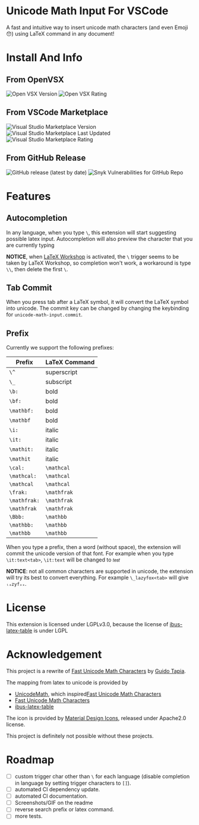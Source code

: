 # Unicode Math Input For VSCode

A fast and intuitive way to insert unicode math characters (and even Emoji 😯) using LaTeX command in any document!

# Install And Info

## From OpenVSX

![Open VSX Version](https://img.shields.io/open-vsx/v/czhang03/unicode-math-input)
![Open VSX Rating](https://img.shields.io/open-vsx/rating/czhang03/unicode-math-input)

## From VSCode Marketplace

![Visual Studio Marketplace Version](https://img.shields.io/visual-studio-marketplace/v/czhang03.unicode-math-input)
![Visual Studio Marketplace Last Updated](https://img.shields.io/visual-studio-marketplace/last-updated/czhang03.unicode-math-input)
![Visual Studio Marketplace Rating](https://img.shields.io/visual-studio-marketplace/r/czhang03.unicode-math-input)

## From GitHub Release

![GitHub release (latest by date)](https://img.shields.io/github/v/release/czhang03/unicode-math-vscode)
![Snyk Vulnerabilities for GitHub Repo](https://img.shields.io/snyk/vulnerabilities/github/czhang03/unicode-math-vscode)


# Features

## Autocompletion

In any language, when you type `\`, this extension will start suggesting possible latex input. 
Autocompletion will also preview the character that you are currently typing

**NOTICE**, when [LaTeX Workshop](https://github.com/James-Yu/LaTeX-Workshop) is activated, 
the `\` trigger seems to be taken by LaTeX Workshop, so completion won't work,
a workaround is type `\\`, then delete the first `\`. 


## Tab Commit

When you press tab after a LaTeX symbol, it will convert the LaTeX symbol into unicode.
The commit key can be changed by changing the keybinding for `unicode-math-input.commit`.

## Prefix 

Currently we support the following prefixes:

| Prefix  | LaTeX Command |
| --- | --- |
| `\^`  | superscript |
| `\_`  | subscript |
|`\b:` | bold |
|`\bf:` | bold |
|`\mathbf:` | bold |
|`\mathbf` | bold |
|`\i:` | italic |
|`\it:` | italic |
|`\mathit:` | italic |
|`\mathit` | italic |
|`\cal:` | `\mathcal` |
|`\mathcal:` | `\mathcal` |
|`\mathcal` | `\mathcal` |
|`\frak:` | `\mathfrak` |
|`\mathfrak:` | `\mathfrak` |
|`\mathfrak` | `\mathfrak` |
|`\Bbb:` | `\mathbb` |
|`\mathbb:` | `\mathbb` |
|`\mathbb` | `\mathbb` |

When you type a prefix, then a word (without space),
the extension will commit the unicode version of that font.
For example when you type `\it:text<tab>`, `\it:text` will be changed to `𝑡𝑒𝑠𝑡`

**NOTICE**: not all common characters are supported in unicode, 
the extension will try its best to convert everything. 
For example `\_lazyfox<tab>` will give `ₗₐzyfₒₓ`.

# License

This extension is licensed under LGPLv3.0,
because the license of [ibus-latex-table](https://github.com/moebiuscurve/ibus-table-others/blob/main/tables/latex.txt) is under LGPL

# Acknowledgement 

This project is a rewrite of [Fast Unicode Math Characters](https://github.com/gatapia/unicode-math-input)
by [Guido Tapia](https://github.com/gatapia). 

The mapping from latex to unicode is provided by 

- [UnicodeMath](https://github.com/mvoidex/UnicodeMath), which inspired[Fast Unicode Math Characters](https://github.com/gatapia/unicode-math-input)
- [Fast Unicode Math Characters](https://github.com/gatapia/unicode-math-input)
- [ibus-latex-table](https://github.com/moebiuscurve/ibus-table-others/blob/main/tables/latex.txt)

The icon is provided by [Material Design Icons](https://pictogrammers.com/library/mdi/icon/math-integral/), 
released under Apache2.0 license.

This project is definitely not possible without these projects.


# Roadmap

- [ ] custom trigger char other than `\` for each language (disable completion in language by setting trigger characters to `[]`).
- [ ] automated CI dependency update.
- [ ] automated CI documentation.
- [ ] Screenshots/GIF on the readme
- [ ] reverse search prefix or latex command.
- [ ] more tests.